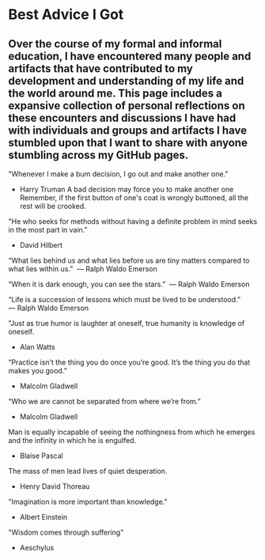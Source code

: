 # Best Advice I Got

Over the course of my formal and informal education, I have encountered many people and artifacts that have contributed to my development and understanding of my life and the world around me. This page includes a expansive collection of personal reflections on these encounters and discussions I have had with individuals and groups and artifacts I have stumbled upon that I want to share with anyone stumbling across my GitHub pages.
----

"Whenever I make a bum decision, I go out and make another one." 
- Harry Truman 
A bad decision may force you to make another one 
Remember, if the first button of one's coat is wrongly buttoned, all the rest will be crooked. 


"He who seeks for methods without having a definite problem in mind seeks in the most part in vain." 
- David Hilbert

“What lies behind us and what lies before us are tiny matters compared to what lies within us.” 
― Ralph Waldo Emerson


“When it is dark enough, you can see the stars.” 
― Ralph Waldo Emerson

“Life is a succession of lessons which must be lived to be understood.” 
― Ralph Waldo Emerson


"Just as true humor is laughter at oneself, true humanity is knowledge of oneself. 
- Alan Watts


“Practice isn’t the thing you do once you’re good. It’s the thing you do that makes you good.” 
- Malcolm Gladwell

“Who we are cannot be separated from where we’re from.” 
- Malcolm Gladwell

Man is equally incapable of seeing the nothingness from which he emerges and the infinity in which he is engulfed.
- Blaise Pascal

The mass of men lead lives of quiet desperation.
- Henry David Thoreau

"Imagination is more important than knowledge."
- Albert Einstein 

"Wisdom comes through suffering"
- Aeschylus


